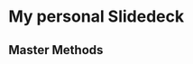 
<!-- README.md is generated from README.Rmd. Please edit that file -->

# My personal Slidedeck

## Master Methods

<!-- badges: start -->

<!-- badges: end -->
